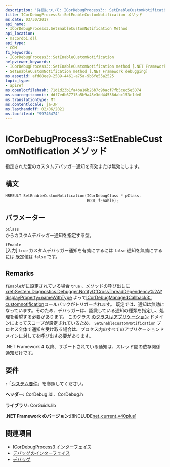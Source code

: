```yaml
---
description: '詳細について: ICorDebugProcess3:: SetEnableCustomNotification メソッド'
title: ICorDebugProcess3::SetEnableCustomNotification メソッド
ms.date: 03/30/2017
api_name:
- ICorDebugProcess3.SetEnableCustomNotification Method
api_location:
- mscordbi.dll
api_type:
- COM
f1_keywords:
- ICorDebugProcess3::SetEnableCustomNotification
helpviewer_keywords:
- ICorDebugProcess3::SetEnableCustomNotification method [.NET Framework debugging]
- SetEnableCustomNotification method [.NET Framework debugging]
ms.assetid: afd88ee9-2589-4461-a75a-9b6fe55a2525
topic_type:
- apiref
ms.openlocfilehash: 71d1d23b1fa4ba16b26b7c9bacf7fb5cec5e5074
ms.sourcegitcommit: ddf7edb67715a5b9a45e3dd44536dabc153c1de0
ms.translationtype: MT
ms.contentlocale: ja-JP
ms.lasthandoff: 02/06/2021
ms.locfileid: "99746474"
---
```

# <a name="icordebugprocess3setenablecustomnotification-method"></a>ICorDebugProcess3::SetEnableCustomNotification メソッド

指定された型のカスタムデバッガー通知を有効または無効にします。  
  
## <a name="syntax"></a>構文  
  
```cpp  
HRESULT SetEnableCustomNotification(ICorDebugClass * pClass,  
                                    BOOL fEnable);  
```  
  
## <a name="parameters"></a>パラメーター  

 `pClass`  
 からカスタムデバッガー通知を指定する型。  
  
 `fEnable`  
 [入力] `true` カスタムデバッガー通知を有効にするには `false` 通知を無効にするには 既定値は `false` です。  
  
## <a name="remarks"></a>Remarks  

 `fEnable`がに設定されている場合 `true` 、メソッドの呼び出しに <xref:System.Diagnostics.Debugger.NotifyOfCrossThreadDependency%2A?displayProperty=nameWithType> よって[ICorDebugManagedCallback3:: customnotification](icordebugmanagedcallback3-customnotification-method.md)コールバックがトリガーされます。 既定では、通知は無効になっています。そのため、デバッガーは、認識している通知の種類を指定し、処理を希望する必要があります。 このクラス [のクラスはアプリケーション](icordebug-interface.md) ドメインによってスコープが設定されているため、 `SetEnableCustomNotification` プロセス全体で通知を受け取る場合は、プロセス内のすべてのアプリケーションドメインに対してを呼び出す必要があります。  
  
 .NET Framework 4 以降、サポートされている通知は、スレッド間の依存関係通知だけです。  
  
## <a name="requirements"></a>要件  

 **:**「[システム要件](../../get-started/system-requirements.md)」を参照してください。  
  
 **ヘッダー:** CorDebug.idl、CorDebug.h  
  
 **ライブラリ:** CorGuids.lib  
  
 **.NET Framework のバージョン:**[!INCLUDE[net_current_v40plus](../../../../includes/net-current-v40plus-md.md)]  
  
## <a name="see-also"></a>関連項目

- [ICorDebugProcess3 インターフェイス](icordebugprocess3-interface.md)
- [デバッグのインターフェイス](debugging-interfaces.md)
- [デバッグ](index.md)

